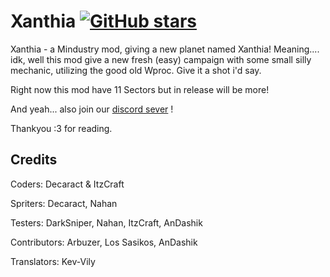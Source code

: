 # Xanthia [![GitHub stars](https://img.shields.io/github/stars/ItzCraft/Xanthia)](https://github.com/ItzCraft/Xanthia)
Xanthia - a Mindustry mod, giving a new planet named Xanthia! Meaning.... idk, well this mod give a new fresh (easy) campaign with some small silly mechanic, utilizing the good old Wproc. Give it a shot i'd say.

Right now this mod have 11 Sectors but in release will be more! 

 
And yeah... also join our [discord sever](https://discord.com/invite/btUe3rhGuQ) ! 

Thankyou :3 for reading.



## Credits
Coders: Decaract & ItzCraft

Spriters: Decaract, Nahan

Testers: DarkSniper, Nahan, ItzCraft, AnDashik

Contributors: Arbuzer, Los Sasikos, AnDashik

Translators: Kev-Vily
